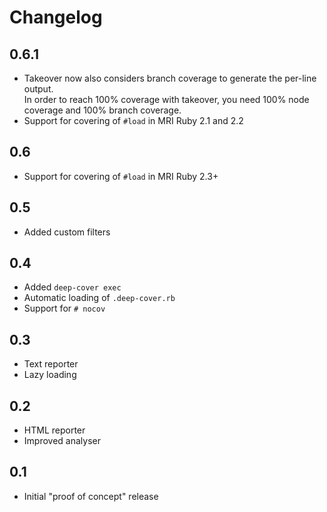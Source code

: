 # Changelog

## 0.6.1

* Takeover now also considers branch coverage to generate the per-line output.  
  In order to reach 100% coverage with takeover, you need 100% node coverage and 100% branch coverage.
* Support for covering of `#load` in MRI Ruby 2.1 and 2.2

## 0.6

* Support for covering of `#load` in MRI Ruby 2.3+

## 0.5

* Added custom filters

## 0.4

* Added `deep-cover exec`
* Automatic loading of `.deep-cover.rb`
* Support for `# nocov`

## 0.3

* Text reporter
* Lazy loading

## 0.2

* HTML reporter
* Improved analyser

## 0.1

* Initial "proof of concept" release
